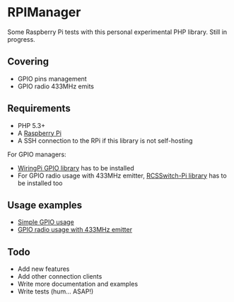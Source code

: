 # RPIManager

Some Raspberry Pi tests with this personal experimental PHP library. Still in progress.

## Covering

* GPIO pins management
* GPIO radio 433MHz emits

## Requirements

* PHP 5.3+
* A [Raspberry Pi](http://www.raspberrypi.org/)
* A SSH connection to the RPi if this library is not self-hosting

For GPIO managers:

* [WiringPi GPIO library](https://projects.drogon.net/raspberry-pi/wiringpi/) has to be installed
* For GPIO radio usage with 433MHz emitter, [RCSSwitch-Pi library](https://github.com/r10r/rcswitch-pi) has to be installed too

## Usage examples

* [Simple GPIO usage](https://github.com/Ph3nol/RPIManager/blob/master/examples/gpio/basic.php)
* [GPIO radio usage with 433MHz emitter](https://github.com/Ph3nol/RPIManager/blob/master/examples/gpio/radio.php)

## Todo

* Add new features
* Add other connection clients
* Write more documentation and examples
* Write tests (hum... ASAP!)
